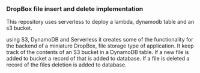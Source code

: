 ### DropBox file insert and delete implementation

This repository uses serverless to deploy a lambda, dynamodb table and an s3 bucket.


using S3, DynamoDB and Serverless it creates some of the functionality for the backend of a miniature DropBox, file storage type 
of application. It keep track of the contents of an S3 bucket in a DynamoDB table. If a new file is added to bucket a record of that is added to database. If a file is deleted a record of the files deletion is added to database.

